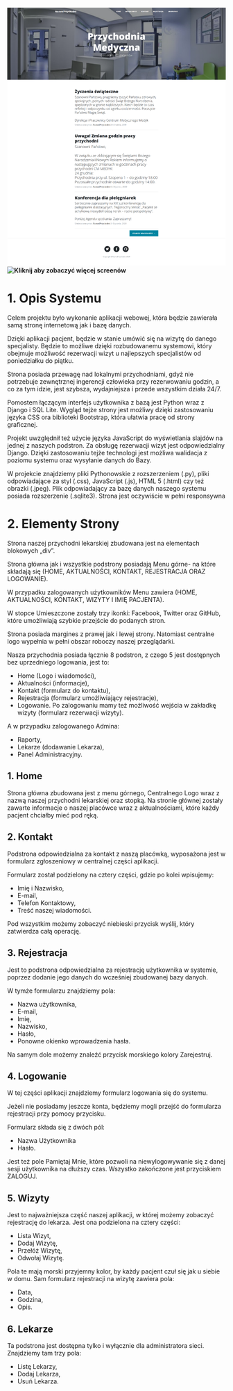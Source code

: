 ![HOME](https://raw.githubusercontent.com/CJay2k/przychodnia-django/master/dokumentacja/home.png)
**![Kliknij aby zobaczyć więcej screenów](https://github.com/CJay2k/przychodnia-django/tree/master/dokumentacja)**

# 1. Opis Systemu
Celem projektu było wykonanie aplikacji webowej, która będzie zawierała samą stronę internetową jak i bazę danych. 

Dzięki aplikacji pacjent, będzie w stanie umówić się na wizytę do danego specjalisty. Będzie to możliwe dzięki rozbudowanemu systemowi, który obejmuje możliwość rezerwacji wizyt u najlepszych specjalistów od poniedziałku do piątku. 

Strona posiada przewagę nad lokalnymi przychodniami, gdyż nie potrzebuje zewnętrznej ingerencji człowieka przy rezerwowaniu godzin, a co za tym idzie, jest szybsza, wydajniejsza  i przede wszystkim działa 24/7. 

Pomostem łączącym interfejs użytkownika z bazą jest Python wraz z Django i SQL Lite. Wygląd tejże strony jest możliwy dzięki zastosowaniu języka CSS ora biblioteki Bootstrap, która ułatwia pracę od strony graficznej. 

Projekt uwzględnił też użycie języka JavaScript do wyświetlania slajdów na jednej z naszych podstron. Za obsługę rezerwacji wizyt jest odpowiedzialny Django. Dzięki zastosowaniu tejże technologi jest możliwa walidacja z poziomu systemu oraz wysyłanie danych do Bazy. 

W projekcie znajdziemy pliki Pythonowskie z rozszerzeniem (.py), pliki odpowiadające za styl (.css), JavaScript (.js), HTML 5 (.html) czy też obrazki (.jpeg). Plik odpowiadający za bazę danych naszego systemu posiada rozszerzenie (.sqlite3). Strona jest oczywiście w pełni responsywna 

# 2. Elementy Strony
Strona naszej przychodni lekarskiej zbudowana jest na elementach blokowych „div”. 

Strona główna jak i wszystkie podstrony posiadają Menu górne- na które składają się (HOME, AKTUALNOŚCI, KONTAKT, REJESTRACJA ORAZ LOGOWANIE). 

W przypadku zalogowanych użytkowników Menu zawiera (HOME, AKTUALNOŚCI, KONTAKT, WIZYTY I IMIĘ PACJENTA).

W stopce Umieszczone zostały trzy ikonki: Facebook, Twitter oraz GitHub, które umożliwiają szybkie przejście do podanych stron. 

Strona posiada margines z prawej jak i lewej strony. Natomiast centralne logo  wypełnia w pełni obszar roboczy naszej przeglądarki. 

Nasza przychodnia posiada łącznie 8 podstron, z czego 5 jest dostępnych bez uprzedniego logowania, jest to: 
* Home (Logo i wiadomości), 
* Aktualności (informacje), 
* Kontakt (formularz do kontaktu), 
* Rejestracja (formularz umożliwiający rejestracje),
* Logowanie. Po zalogowaniu mamy też możliwość wejścia w zakładkę wizyty (formularz rezerwacji wizyty). 

A w przypadku zalogowanego Admina: 
* Raporty, 
* Lekarze (dodawanie Lekarza), 
* Panel Administracyjny.
   
## 1. Home
Strona główna zbudowana jest z menu górnego, Centralnego Logo wraz z nazwą naszej przychodni lekarskiej oraz stopką.  Na stronie głównej zostały zawarte informacje o naszej placówce wraz z aktualnościami, które każdy pacjent chciałby mieć pod ręką.

## 2. Kontakt
Podstrona odpowiedzialna za kontakt z naszą placówką, wyposażona jest w formularz zgłoszeniowy w centralnej części aplikacji. 

Formularz został podzielony na cztery części, gdzie po kolei wpisujemy:
* Imię i Nazwisko, 
* E-mail, 
* Telefon Kontaktowy,
* Treść naszej wiadomości. 

Pod wszystkim możemy zobaczyć niebieski przycisk wyślij, który zatwierdza całą operację.

## 3. Rejestracja
Jest to podstrona odpowiedzialna za rejestrację użytkownika w systemie, poprzez dodanie jego danych do wcześniej zbudowanej bazy danych. 

W tymże formularzu znajdziemy pola: 
* Nazwa użytkownika, 
* E-mail, 
* Imię, 
* Nazwisko, 
* Hasło, 
* Ponowne okienko wprowadzenia hasła. 

Na samym dole możemy znaleźć przycisk morskiego kolory Zarejestruj.

## 4. Logowanie
W tej części aplikacji znajdziemy formularz logowania się do systemu. 

Jeżeli nie posiadamy jeszcze konta, będziemy mogli przejść do formularza rejestracji przy pomocy przycisku.

Formularz składa się z dwóch pól:
* Nazwa Użytkownika
* Hasło. 

Jest też pole Pamiętaj Mnie, które pozwoli na niewylogowywanie się z danej sesji użytkownika na dłuższy czas. Wszystko zakończone jest przyciskiem ZALOGUJ.

## 5. Wizyty

Jest to najważniejsza część naszej aplikacji, w której możemy zobaczyć rejestrację do lekarza.
Jest ona podzielona na cztery części: 
* Lista Wizyt, 
* Dodaj Wizytę, 
* Przełóż Wizytę, 
* Odwołaj Wizytę.

Pola te mają morski przyjemny kolor, by każdy pacjent czuł się jak u siebie w domu. 
Sam formularz rejestracji na wizytę zawiera pola: 
* Data, 
* Godzina,
* Opis.

## 6. Lekarze

Ta podstrona jest dostępna tylko i wyłącznie dla administratora sieci. Znajdziemy tam trzy pola: 
* Listę Lekarzy, 
* Dodaj Lekarza,
* Usuń Lekarza.
